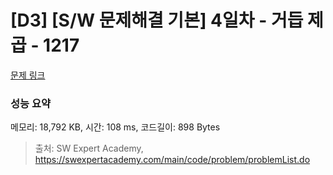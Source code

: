 # [D3] [S/W 문제해결 기본] 4일차 - 거듭 제곱 - 1217 

[문제 링크](https://swexpertacademy.com/main/code/problem/problemDetail.do?contestProbId=AV14dUIaAAUCFAYD) 

### 성능 요약

메모리: 18,792 KB, 시간: 108 ms, 코드길이: 898 Bytes



> 출처: SW Expert Academy, https://swexpertacademy.com/main/code/problem/problemList.do